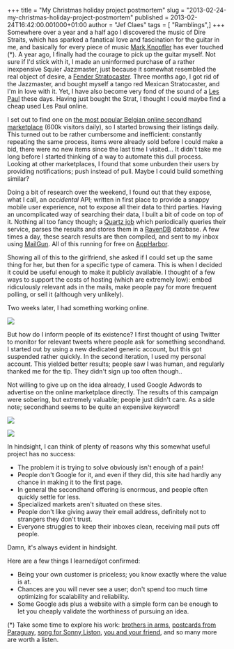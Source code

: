 +++
title = "My Christmas holiday project postmortem"
slug = "2013-02-24-my-christmas-holiday-project-postmortem"
published = 2013-02-24T16:42:00.001000+01:00
author = "Jef Claes"
tags = [ "Ramblings",]
+++
Somewhere over a year and a half ago I discovered the music of Dire
Straits, which has sparked a fanatical love and fascination for the
guitar in me, and basically for every piece of music [Mark
Knopfler](http://www.markknopfler.com/) has ever touched (\*). A year
ago, I finally had the courage to pick up the guitar myself. Not sure if
I'd stick with it, I made an uninformed purchase of a rather inexpensive
Squier Jazzmaster, just because it somewhat resembled the real object of
desire, a [Fender
Stratocaster](http://en.wikipedia.org/wiki/Fender_Stratocaster). Three
months ago, I got rid of the Jazzmaster, and bought myself a tango red
Mexican Stratocaster, and I'm in love with it. Yet, I have also become
very fond of the sound of a [Les
Paul](http://en.wikipedia.org/wiki/Gibson_Les_Paul) these days. Having
just bought the Strat, I thought I could maybe find a cheap used Les
Paul online.  
  
I set out to find one on [the most popular Belgian online secondhand
marketplace<span id="goog_2007999932"></span>](http://www.2dehands.be/)
(600k visitors daily), so I started browsing their listings daily. This
turned out to be rather cumbersome and inefficient: constantly repeating
the same process, items were already sold before I could make a bid,
there were no new items since the last time I visited... It didn't take
me long before I started thinking of a way to automate this dull
process. Looking at other marketplaces, I found that some unburden their
users by providing notifications; push instead of pull. Maybe I could
build something similar?  
  
Doing a bit of research over the weekend, I found out that they expose,
what I call, an *accidental* API; written in first place to provide a
snappy mobile user experience, not to expose all their data to third
parties. Having an uncomplicated way of searching their data, I built a
bit of code on top of it. Nothing all too fancy though; a [Quartz
job](http://quartznet.sourceforge.net/) which periodically queries their
service, parses the results and stores them in a
[RavenDB](http://ravendb.net/) database. A few times a day, these search
results are then compiled, and sent to my inbox using
[MailGun](http://www.mailgun.com/). All of this running for free on
[AppHarbor](https://appharbor.com/).  
  
Showing all of this to the girlfriend, she asked if I could set up the
same thing for her, but then for a specific type of camera. This is when
I decided it could be useful enough to make it publicly available. I
thought of a few ways to support the costs of hosting (which are
extremely low): embed ridiculously relevant ads in the mails, make
people pay for more frequent polling, or sell it (although very
unlikely).  
  
Two weeks later, I had something working online.  
  

[![](../images/thumbnails/2013-02-24-my-christmas-holiday-project-postmortem-tweedehandsmeldingen.PNG)](../images/2013-02-24-my-christmas-holiday-project-postmortem-tweedehandsmeldingen.PNG)

  
But how do I inform people of its existence? I first thought of using
Twitter to monitor for relevant tweets where people ask for something
secondhand. I started out by using a new dedicated generic account, but
this got suspended rather quickly. In the second iteration, I used my
personal account. This yielded better results; people saw I was human,
and regularly thanked me for the tip. They didn't sign up too often
though..  
  
Not willing to give up on the idea already, I used Google Adwords to
advertise on the online marketplace directly. The results of this
campaign were sobering, but extremely valuable; people just didn't care.
As a side note; secondhand seems to be quite an expensive keyword!  
  

[![](../images/thumbnails/2013-02-24-my-christmas-holiday-project-postmortem-meldingenblog.PNG)](../images/2013-02-24-my-christmas-holiday-project-postmortem-meldingenblog.PNG)

  

[![](../images/thumbnails/2013-02-24-my-christmas-holiday-project-postmortem-adwords_results.PNG)](../images/2013-02-24-my-christmas-holiday-project-postmortem-adwords_results.PNG)

  
In hindsight, I can think of plenty of reasons why this somewhat useful
project has no success:  

-   The problem it is trying to solve obviously isn't enough of a pain!
-   People don't Google for it, and even if they did, this site had
    hardly any chance in making it to the first page.
-   In general the secondhand offering is enormous, and people often
    quickly settle for less.
-   Specialized markets aren't situated on these sites. 
-   People don't like giving away their email address, definitely not to
    strangers they don't trust. 
-   Everyone struggles to keep their inboxes clean, receiving mail puts
    off people.

  
Damn, it's always evident in hindsight.

  

Here are a few things I learned/got confirmed:

-   Being your own customer is priceless; you know exactly where the
    value is at.
-   Chances are you will never see a user; don't spend too much time
    optimizing for scalability and reliability.
-   Some Google ads plus a website with a simple form can be enough to
    let you cheaply validate the worthiness of pursuing an idea.

  
(\*) Take some time to explore his work: [brothers in
arms](http://www.youtube.com/watch?v=5vUDmFjWgVo), [postcards from
Paraguay](http://www.youtube.com/watch?v=aXXemzIo1ao), [song for Sonny
Liston](http://www.youtube.com/watch?v=VyOW8lQOG8Q), [you and your
friend](http://www.youtube.com/watch?v=-0T-JVeYXxs), and so many more
are worth a listen.
